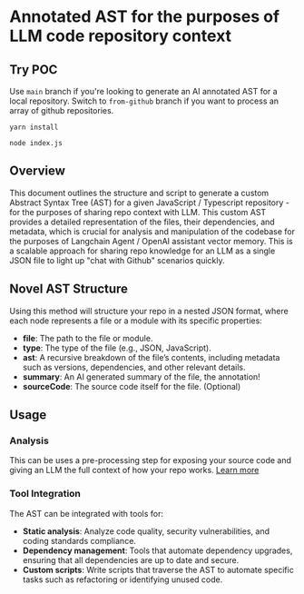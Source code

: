 # Annotated AST for the purposes of LLM code repository context
## Try POC
Use `main` branch if you're looking to generate an AI annotated AST for a local repository. Switch to `from-github` branch if you want to process an array of github repositories. 

`yarn install`

`node index.js`



## Overview
This document outlines the structure and script to generate a custom Abstract Syntax Tree (AST) for a given JavaScript / Typescript repository - for the purposes of sharing repo context with LLM. This custom AST provides a detailed representation of the files, their dependencies, and metadata, which is crucial for analysis and manipulation of the codebase for the purposes of Langchain Agent / OpenAI assistant vector memory. This is a scalable approach for sharing repo knowledge for an LLM as a single JSON file to light up "chat with Github" scenarios quickly.

## Novel AST Structure
Using this method will structure your repo in a nested JSON format, where each node represents a file or a module with its specific properties:

- **file**: The path to the file or module.
- **type**: The type of the file (e.g., JSON, JavaScript).
- **ast**: A recursive breakdown of the file’s contents, including metadata such as versions, dependencies, and other relevant details.
- **summary**: An AI generated summary of the file, the annotation!
- **sourceCode**: The source code itself for the file. (Optional)

## Usage
### Analysis
This can be uses a pre-processing step for exposing your source code and giving an LLM the full context of how your repo works. [Learn more]()

### Tool Integration
The AST can be integrated with tools for:
- **Static analysis**: Analyze code quality, security vulnerabilities, and coding standards compliance.
- **Dependency management**: Tools that automate dependency upgrades, ensuring that all dependencies are up to date and secure.
- **Custom scripts**: Write scripts that traverse the AST to automate specific tasks such as refactoring or identifying unused code.
